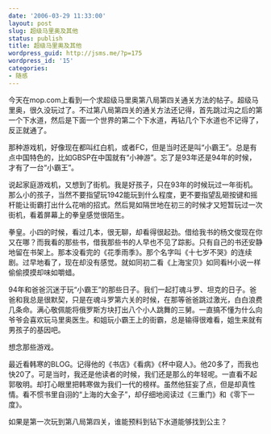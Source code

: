 ```yaml
---
date: '2006-03-29 11:33:00'
layout: post
slug: 超级马里奥及其他
status: publish
title: 超级马里奥及其他
wordpress_guid: http://jsms.me/?p=175
wordpress_id: '15'
categories:
- 随感
---
```


今天在mop.com上看到一个求超级马里奥第八局第四关通关方法的帖子。超级马里奥，很久没玩过了。不过第八局第四关的通关方法还记得，首先跳过沟之后的第一个下水道，然后是下面一个世界的第二个下水道，再钻几个下水道也不记得了，反正就通了。


那种游戏机，好像现在都叫红白机，或者FC，但是当时还是叫“小霸王”。总是有点中国特色的，比如GBSP在中国就有“小神游”。忘了是93年还是94年的时候，才有了一台“小霸王”。


说起家庭游戏机，又想到了街机。我是好孩子，只在93年的时候玩过一年街机。那么小的孩子，当然不要指望玩1942能玩到什么程度，更不要指望乱砸按键和摇杆能让街霸打出什么花哨的招式。然后晃如隔世地在初三的时候才又短暂玩过一次街机，看着屏幕上的拳皇感觉很陌生。


拳皇。小四的时候，看过几本，很无聊，却看得很起劲。借给我书的杨文俊现在你又在哪？而我看的那些书，借我那些书的人早也不见了踪影。只有自己的书还安静地留在书架上。那本没看完的《花季雨季》。那个名字叫《十七岁不哭》的连续剧。过早地看了，现在却没有感觉。就如同初二看《上海宝贝》如同看H小说一样偷偷摸摸却味如嚼蜡。


94年和爸爸沉迷于玩“小霸王”的那些日子。我们一起打魂斗罗、坦克的日子。爸爸和我总是很默契，只是在魂斗罗第六关的时候，在那等爸爸跳过激光，白白浪费几条命。满心敬佩能将俄罗斯方块打出八个小人跳舞的三舅。一直搞不懂为什么向爷爷会喜欢玩马里奥医生。和姐玩小霸王上的街霸，总是输得很难看，姐生来就有男孩子的基因吧。


想念那些游戏。


最近看韩寒的BLOG。记得他的《书店》《看病》《杯中窥人》。他20多了，而我也快20了。可是当时，我还是他读者的时候，我们还是那么的年轻呢。一直看不起郭敬明。却打心眼里把韩寒做为我们一代的榜样。虽然他狂妄了点，但是却真性情。看不惯书里自诩的“上海的大金子”，却仔细地阅读过《三重门》和《零下一度》。


如果是第一次玩到第八局第四关，谁能预料到钻下水道能够找到公主？
